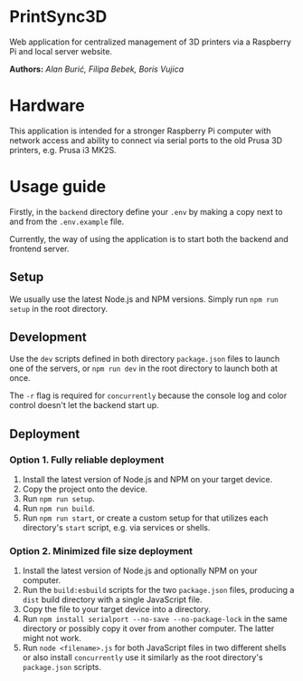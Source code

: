 # PrintSync3D

Web application for centralized management of 3D printers via a Raspberry Pi and local server website.

**Authors:** *Alan Burić, Filipa Bebek, Boris Vujica*

# Hardware

This application is intended for a stronger Raspberry Pi computer with network access and ability to connect via serial
ports to the old Prusa 3D printers, e.g. Prusa i3 MK2S.

# Usage guide

Firstly, in the `backend` directory define your `.env` by making a copy next to and from the `.env.example` file.

Currently, the way of using the application is to start both the backend and frontend server.

## Setup

We usually use the latest Node.js and NPM versions. Simply run `npm run setup` in the root directory.

## Development

Use the `dev` scripts defined in both directory `package.json` files to launch one of the servers, or `npm run dev` in
the root directory to launch both at once.

The `-r` flag is required for `concurrently` because the console log and color control doesn't let the backend start up.

## Deployment

### Option 1. Fully reliable deployment

1. Install the latest version of Node.js and NPM on your target device.
2. Copy the project onto the device.
3. Run `npm run setup`.
4. Run `npm run build`.
5. Run `npm run start`, or create a custom setup for that utilizes each directory's `start` script, e.g. via services or
   shells.

### Option 2. Minimized file size deployment

1. Install the latest version of Node.js and optionally NPM on your computer.
2. Run the `build:esbuild` scripts for the two `package.json` files, producing a `dist` build directory with a single
   JavaScript file.
3. Copy the file to your target device into a directory.
4. Run `npm install serialport --no-save --no-package-lock` in the same directory or possibly copy it over
   from another computer. The latter might not work.
5. Run `node <filename>.js` for both JavaScript files in two different shells or also install `concurrently` use it
   similarly as the root directory's `package.json` scripts. 